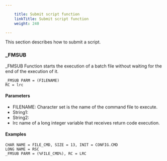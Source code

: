 ```yaml
---

    title: Submit script function
    linkTitle: Submit script function
    weight: 240

---
```

This section describes how to submit a script.

### \_FMSUB

\_FMSUB Function starts the execution of a batch file without waiting for the end of the execution of it.

```
_FMSUB PARM = (FILENAME)
RC = lrc
```

#### Parameters

- FILENAME: Character set is the name of the command file to execute.
- String1:
- String2:
- lrc name of a long integer variable that receives return code execution.

#### Examples

```
CHAR NAME = FILE_CMD, SIZE = 13, INIT = CONFIG.CMD
LONG NAME = RSC
_FMSUB PARM = (%FILE_CMD%), RC = LRC
```
